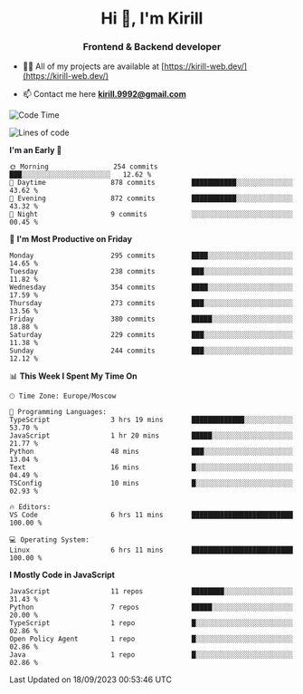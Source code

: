 <h1 align="center">Hi 👋, I'm Kirill</h1>
<h3 align="center">Frontend & Backend developer</h3>

- 👨‍💻 All of my projects are available at [https://kirill-web.dev/](https://kirill-web.dev/)

- 📫 Contact me here **kirill.9992@gmail.com**











<!--START_SECTION:waka-->
![Code Time](http://img.shields.io/badge/Code%20Time-1%2C440%20hrs%202%20mins-blue)

![Lines of code](https://img.shields.io/badge/From%20Hello%20World%20I%27ve%20Written-3.1%20million%20lines%20of%20code-blue)

**I'm an Early 🐤** 

```text
🌞 Morning                254 commits         ███░░░░░░░░░░░░░░░░░░░░░░   12.62 % 
🌆 Daytime                878 commits         ███████████░░░░░░░░░░░░░░   43.62 % 
🌃 Evening                872 commits         ███████████░░░░░░░░░░░░░░   43.32 % 
🌙 Night                  9 commits           ░░░░░░░░░░░░░░░░░░░░░░░░░   00.45 % 
```
📅 **I'm Most Productive on Friday** 

```text
Monday                   295 commits         ████░░░░░░░░░░░░░░░░░░░░░   14.65 % 
Tuesday                  238 commits         ███░░░░░░░░░░░░░░░░░░░░░░   11.82 % 
Wednesday                354 commits         ████░░░░░░░░░░░░░░░░░░░░░   17.59 % 
Thursday                 273 commits         ███░░░░░░░░░░░░░░░░░░░░░░   13.56 % 
Friday                   380 commits         █████░░░░░░░░░░░░░░░░░░░░   18.88 % 
Saturday                 229 commits         ███░░░░░░░░░░░░░░░░░░░░░░   11.38 % 
Sunday                   244 commits         ███░░░░░░░░░░░░░░░░░░░░░░   12.12 % 
```


📊 **This Week I Spent My Time On** 

```text
🕑︎ Time Zone: Europe/Moscow

💬 Programming Languages: 
TypeScript               3 hrs 19 mins       █████████████░░░░░░░░░░░░   53.70 % 
JavaScript               1 hr 20 mins        █████░░░░░░░░░░░░░░░░░░░░   21.77 % 
Python                   48 mins             ███░░░░░░░░░░░░░░░░░░░░░░   13.04 % 
Text                     16 mins             █░░░░░░░░░░░░░░░░░░░░░░░░   04.49 % 
TSConfig                 10 mins             █░░░░░░░░░░░░░░░░░░░░░░░░   02.93 % 

🔥 Editors: 
VS Code                  6 hrs 11 mins       █████████████████████████   100.00 % 

💻 Operating System: 
Linux                    6 hrs 11 mins       █████████████████████████   100.00 % 
```

**I Mostly Code in JavaScript** 

```text
JavaScript               11 repos            ████████░░░░░░░░░░░░░░░░░   31.43 % 
Python                   7 repos             █████░░░░░░░░░░░░░░░░░░░░   20.00 % 
TypeScript               1 repo              █░░░░░░░░░░░░░░░░░░░░░░░░   02.86 % 
Open Policy Agent        1 repo              █░░░░░░░░░░░░░░░░░░░░░░░░   02.86 % 
Java                     1 repo              █░░░░░░░░░░░░░░░░░░░░░░░░   02.86 % 
```




 Last Updated on 18/09/2023 00:53:46 UTC
<!--END_SECTION:waka-->
